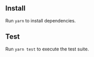 ## Install

Run `yarn` to install dependencies.

## Test

Run `yarn test` to execute the test suite.
